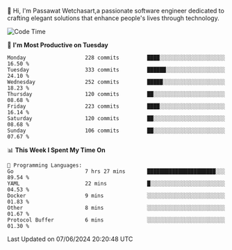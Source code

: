 
👋 Hi, I'm Passawat Wetchasart,a passionate software engineer dedicated to crafting elegant solutions that enhance people's lives through technology.


<!--START_SECTION:waka-->
![Code Time](http://img.shields.io/badge/Code%20Time-1%2C659%20hrs%2047%20mins-blue)

📅 **I'm Most Productive on Tuesday** 

```text
Monday                   228 commits         ████░░░░░░░░░░░░░░░░░░░░░   16.50 % 
Tuesday                  333 commits         ██████░░░░░░░░░░░░░░░░░░░   24.10 % 
Wednesday                252 commits         █████░░░░░░░░░░░░░░░░░░░░   18.23 % 
Thursday                 120 commits         ██░░░░░░░░░░░░░░░░░░░░░░░   08.68 % 
Friday                   223 commits         ████░░░░░░░░░░░░░░░░░░░░░   16.14 % 
Saturday                 120 commits         ██░░░░░░░░░░░░░░░░░░░░░░░   08.68 % 
Sunday                   106 commits         ██░░░░░░░░░░░░░░░░░░░░░░░   07.67 % 
```


📊 **This Week I Spent My Time On** 

```text
💬 Programming Languages: 
Go                       7 hrs 27 mins       ██████████████████████░░░   89.54 % 
YAML                     22 mins             █░░░░░░░░░░░░░░░░░░░░░░░░   04.53 % 
Docker                   9 mins              ░░░░░░░░░░░░░░░░░░░░░░░░░   01.83 % 
Other                    8 mins              ░░░░░░░░░░░░░░░░░░░░░░░░░   01.67 % 
Protocol Buffer          6 mins              ░░░░░░░░░░░░░░░░░░░░░░░░░   01.30 % 
```


 Last Updated on 07/06/2024 20:20:48 UTC
<!--END_SECTION:waka-->

<!--
**markpassawat/markpassawat** is a ✨ _special_ ✨ repository because its `README.md` (this file) appears on your GitHub profile.

Here are some ideas to get you started:

- 🔭 I’m currently working on ...
- 🌱 I’m currently learning ...
- 👯 I’m looking to collaborate on ...
- 🤔 I’m looking for help with ...
- 💬 Ask me about ...
- 📫 How to reach me: ...
- 😄 Pronouns: He/Him
- ⚡ Fun fact: ...
-->
